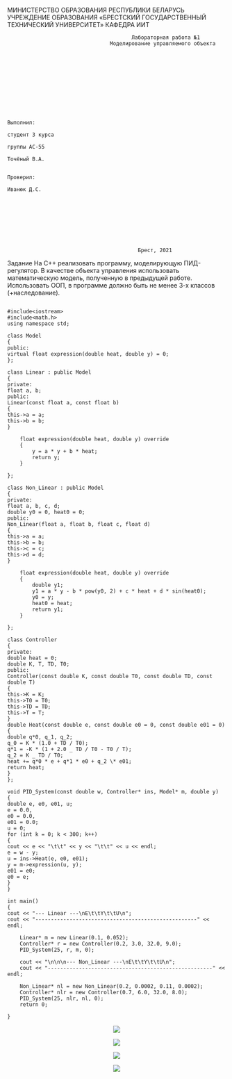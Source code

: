 МИНИСТЕРСТВО ОБРАЗОВАНИЯ РЕСПУБЛИКИ БЕЛАРУСЬ УЧРЕЖДЕНИЕ ОБРАЗОВАНИЯ «БРЕСТСКИЙ ГОСУДАРСТВЕННЫЙ ТЕХНИЧЕСКИЙ УНИВЕРСИТЕТ» КАФЕДРА ИИТ

                                            Лабораторная работа №1
                                     Моделирование управляемого объекта











                                                                            Выполнил:
                                                                            студент 3 курса
                                                                            группы АС-55
                                                                            Точёный В.А.

                                                                            Проверил:
                                                                            Иванюк Д.С.









                                              Брест, 2021

Задание
На C++ реализовать программу, моделирующую ПИД-регулятор. В качестве объекта управления использовать математическую модель, полученную в предыдущей работе. Использовать ООП, в программе должно быть не менее 3-х классов (+наследование).

```

#include<iostream>
#include<math.h>
using namespace std;

class Model
{
public:
virtual float expression(double heat, double y) = 0;
};

class Linear : public Model
{
private:
float a, b;
public:
Linear(const float a, const float b)
{
this->a = a;
this->b = b;
}

    float expression(double heat, double y) override
    {
        y = a * y + b * heat;
        return y;
    }

};

class Non_Linear : public Model
{
private:
float a, b, c, d;
double y0 = 0, heat0 = 0;
public:
Non_Linear(float a, float b, float c, float d)
{
this->a = a;
this->b = b;
this->c = c;
this->d = d;
}

    float expression(double heat, double y) override
    {
        double y1;
        y1 = a * y - b * pow(y0, 2) + c * heat + d * sin(heat0);
        y0 = y;
        heat0 = heat;
        return y1;
    }

};

class Controller
{
private:
double heat = 0;
double K, T, TD, T0;
public:
Controller(const double K, const double T0, const double TD, const double T)
{
this->K = K;
this->T0 = T0;
this->TD = TD;
this->T = T;
}
double Heat(const double e, const double e0 = 0, const double e01 = 0)
{
double q*0, q_1, q_2;
q_0 = K * (1.0 + TD / T0);
q*1 = -K * (1 + 2.0 _ TD / T0 - T0 / T);
q_2 = K _ TD / T0;
heat += q*0 * e + q*1 * e0 + q_2 \* e01;
return heat;
}
};

void PID_System(const double w, Controller* ins, Model* m, double y)
{
double e, e0, e01, u;
e = 0.0,
e0 = 0.0,
e01 = 0.0;
u = 0;
for (int k = 0; k < 300; k++)
{
cout << e << "\t\t" << y << "\t\t" << u << endl;
e = w - y;
u = ins->Heat(e, e0, e01);
y = m->expression(u, y);
e01 = e0;
e0 = e;
}
}

int main()
{
cout << "--- Linear ---\nE\t\tY\t\tU\n";
cout << "----------------------------------------------------" << endl;

    Linear* m = new Linear(0.1, 0.052);
    Controller* r = new Controller(0.2, 3.0, 32.0, 9.0);
    PID_System(25, r, m, 0);

    cout << "\n\n\n--- Non_Linear ---\nE\t\tY\t\tU\n";
    cout << "-----------------------------------------------------" << endl;

    Non_Linear* nl = new Non_Linear(0.2, 0.0002, 0.11, 0.0002);
    Controller* nlr = new Controller(0.7, 6.0, 32.0, 8.0);
    PID_System(25, nlr, nl, 0);
    return 0;

}

```

<p align="center">
  <img src ="../src/images/1111.png">
</p>

<p align="center">
  <img src ="../src/images/2222.png">
</p>

<p align="center">
  <img src ="../src/images/Linear.png">
</p>

<p align="center">
  <img src ="../src/images/Non_Linear.png">
</p>
